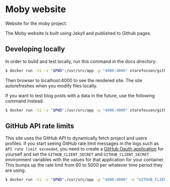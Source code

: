 # Moby website

Website for the moby project.

The Moby website is built using Jekyll and published to Github pages.

## Developing locally

In order to build and test locally, run this command in the docs
directory:

```bash
$ docker run -ti -v "$PWD":/usr/src/app -p "4000:4000" starefossen/github-pages
```
Then browser to localhost:4000 to see the rendered site. The site autorefreshes when you modify files locally.

If you want to test blog posts with a data in the future, use the following command instead.

```bash
$ docker run -ti -v "$PWD":/usr/src/app -p "4000:4000" starefossen/github-pages jekyll serve -d /_site --watch --force_polling -H 0.0.0.0 -P 4000 --future true
```

## GitHub API rate limits

This site uses the GitHub API to dynamically fetch project and users profiles. If you start seeing GitHub rate limit messages in the logs such as `API rate limit exceeded`, you need to create a [GitHub Oauth application](https://github.com/settings/developers) for yourself and set the `GITHUB_CLIENT_SECRET` and `GITHUB_CLIENT_SECRET` environment variables with the values for that application for your container. This bumps up the rate limit from 60 to 5000 per whatever time period they are using.

```bash
$ docker run -ti -v "$PWD":/usr/src/app -p "4000:4000" -e "GITHUB_CLIENT_ID=xxx" -e "GITHUB_CLIENT_SECRET=yyy" starefossen/github-pages
```
